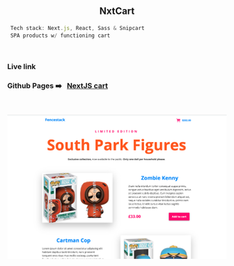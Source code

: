 
<br />

<h2 align="center">NxtCart</h2>

```js
 Tech stack: Next.js, React, Sass & Snipcart
 SPA products w/ functioning cart
```



<br />


<h3>Live link<h3>
  
 
 ### <span>Github Pages</span>   ➡️  &nbsp;  [NextJS cart]()




<br /><br />
![](./static/nxtcart-screenshot.png)
